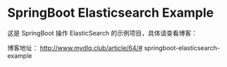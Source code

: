 # SpringBoot Elasticsearch Example

这是 SpringBoot 操作 ElasticSearch 的示例项目，具体请查看博客：

博客地址： http://www.mydlq.club/article/64/# springboot-elasticsearch-example
